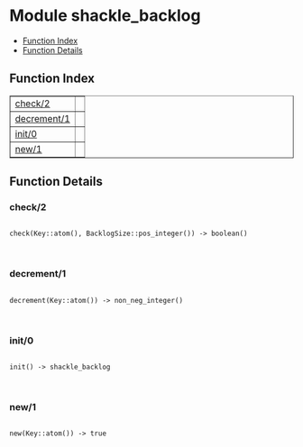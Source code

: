 

# Module shackle_backlog #
* [Function Index](#index)
* [Function Details](#functions)

<a name="index"></a>

## Function Index ##


<table width="100%" border="1" cellspacing="0" cellpadding="2" summary="function index"><tr><td valign="top"><a href="#check-2">check/2</a></td><td></td></tr><tr><td valign="top"><a href="#decrement-1">decrement/1</a></td><td></td></tr><tr><td valign="top"><a href="#init-0">init/0</a></td><td></td></tr><tr><td valign="top"><a href="#new-1">new/1</a></td><td></td></tr></table>


<a name="functions"></a>

## Function Details ##

<a name="check-2"></a>

### check/2 ###

<pre><code>
check(Key::atom(), BacklogSize::pos_integer()) -&gt; boolean()
</code></pre>
<br />

<a name="decrement-1"></a>

### decrement/1 ###

<pre><code>
decrement(Key::atom()) -&gt; non_neg_integer()
</code></pre>
<br />

<a name="init-0"></a>

### init/0 ###

<pre><code>
init() -&gt; shackle_backlog
</code></pre>
<br />

<a name="new-1"></a>

### new/1 ###

<pre><code>
new(Key::atom()) -&gt; true
</code></pre>
<br />

